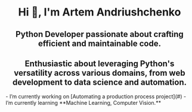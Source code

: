 <h1 align="center">Hi 👋, I'm Artem Andriushchenko </h1>
<h2 align="center">Python Developer passionate about crafting efficient and maintainable code.</h2>
<h2 align="center">Enthusiastic about leveraging Python's versatility across various domains, from web development to data science and automation.</h2>
- I’m currently working on [Automating a production process project](#)
- I’m currently learning **Machine Learning, Computer Vision.**
